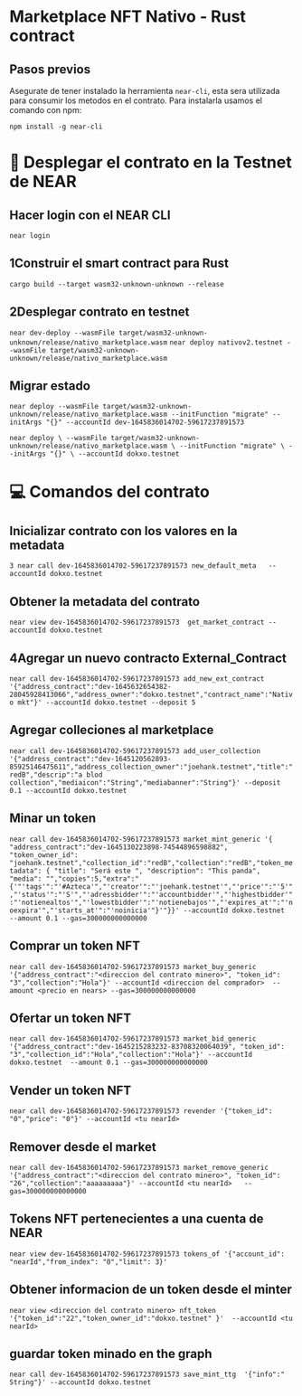# Marketplace NFT Nativo - Rust contract

## Pasos previos 
Asegurate de tener instalado la herramienta `near-cli`, esta sera utilizada para consumir los metodos en el contrato. Para instalarla usamos el comando con npm: 

`npm install -g near-cli`

# 🚀 Desplegar el contrato en la Testnet de NEAR
## Hacer login con el NEAR CLI
`near login`

## 1Construir el smart contract para Rust 
`cargo build --target wasm32-unknown-unknown --release`

## 2Desplegar contrato en testnet
`near dev-deploy --wasmFile target/wasm32-unknown-unknown/release/nativo_marketplace.wasm`
`near deploy nativov2.testnet --wasmFile target/wasm32-unknown-unknown/release/nativo_marketplace.wasm`
 
## Migrar estado
`near deploy --wasmFile target/wasm32-unknown-unknown/release/nativo_marketplace.wasm --initFunction "migrate" --initArgs "{}" --accountId dev-1645836014702-59617237891573 `

`near deploy \
  --wasmFile target/wasm32-unknown-unknown/release/nativo_marketplace.wasm \
  --initFunction "migrate" \
  --initArgs "{}" \
  --accountId dokxo.testnet`
# 💻 Comandos del contrato

## Inicializar contrato con los valores en la metadata 
`3 near call dev-1645836014702-59617237891573 new_default_meta   --accountId dokxo.testnet`
## Obtener la metadata del contrato
`near view dev-1645836014702-59617237891573  get_market_contract --accountId dokxo.testnet`

## 4Agregar un nuevo contracto External_Contract
`near call dev-1645836014702-59617237891573 add_new_ext_contract '{"address_contract":"dev-1645632654382-28045928413066","address_owner":"dokxo.testnet","contract_name":"Nativo mkt"}' --accountId dokxo.testnet --deposit 5`

## Agregar colleciones al marketplace
 `near call dev-1645836014702-59617237891573 add_user_collection '{"address_contract":"dev-1645120562893-85925146475611","address_collection_owner":"joehank.testnet","title":"redB","descrip":"a blod collection","mediaicon":"String","mediabanner":"String"}' --deposit 0.1 --accountId dokxo.testnet`
## Minar un token 
`near call dev-1645836014702-59617237891573 market_mint_generic '{ "address_contract":"dev-1645130223898-74544896598882", "token_owner_id": "joehank.testnet","collection_id":"redB","collection":"redB","token_metadata": { "title": "Será este ", "description": "This panda", "media": "","copies":5,"extra":"{'"'tags'":"'#Azteca'","'creator'":"'joehank.testnet'","'price'":"'5'","'status'":"'S'","'adressbidder'":"'accountbidder'","'highestbidder'":"'notienealtos'","'lowestbidder'":"'notienebajos'","'expires_at'":"'noexpira'","'starts_at'":"'noinicia'"}'"}}' --accountId dokxo.testnet  --amount 0.1 --gas=300000000000000`

## Comprar un token NFT
`near call dev-1645836014702-59617237891573 market_buy_generic '{"address_contract":"<direccion del contrato minero>", "token_id": "3","collection":"Hola"}' --accountId <direccion del comprador>  --amount <precio en nears> --gas=300000000000000`

## Ofertar un token NFT
`near call dev-1645836014702-59617237891573 market_bid_generic '{"address_contract":"dev-1645215283232-83708320064039", "token_id": "3","collection_id":"Hola","collection":"Hola"}' --accountId dokxo.testnet  --amount 0.1 --gas=300000000000000`
## Vender un token NFT
`near call dev-1645836014702-59617237891573 revender '{"token_id": "0","price": "0"}' --accountId <tu nearId>`

## Remover desde el market
`near call dev-1645836014702-59617237891573 market_remove_generic '{"address_contract":"<direccion del contrato minero>", "token_id": "26","collection":"aaaaaaaaa"}' --accountId <tu nearId>   --gas=300000000000000`



## Tokens NFT pertenecientes a una cuenta de NEAR
`near view dev-1645836014702-59617237891573 tokens_of '{"account_id": "nearId","from_index": "0","limit": 3}'`

 
 
## Obtener informacion de un token desde el minter 
 `near view <direccion del contrato minero> nft_token '{"token_id":"22","token_owner_id":"dokxo.testnet" }'  --accountId <tu nearId>`

## guardar token minado en the graph  
`near call dev-1645836014702-59617237891573 save_mint_ttg  '{"info":" String"}' --accountId dokxo.testnet`

 

  [smart contract]: https://docs.near.org/docs/develop/contracts/overview
  [Rust]: https://www.rust-lang.org/
  [create-near-app]: https://github.com/near/create-near-app
  [correct target]: https://github.com/near/near-sdk-rs#pre-requisites
  [cargo]: https://doc.rust-lang.org/book/ch01-03-hello-cargo.html
